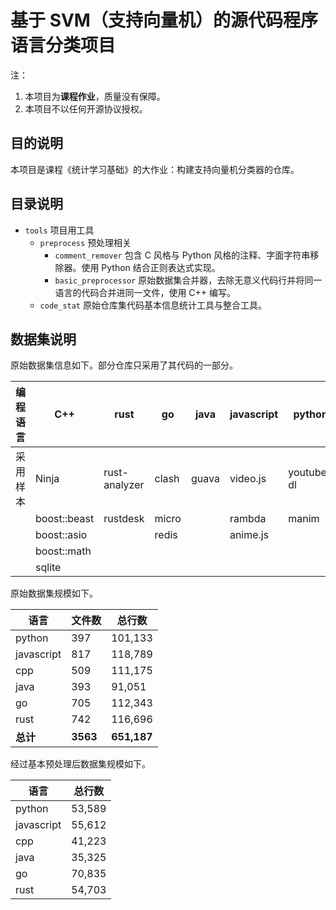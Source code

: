 # 基于 SVM（支持向量机）的源代码程序语言分类项目

注：
1. 本项目为**课程作业**，质量没有保障。
2. 本项目不以任何开源协议授权。

## 目的说明

本项目是课程《统计学习基础》的大作业：构建支持向量机分类器的仓库。

## 目录说明

* `tools` 项目用工具
  * `preprocess` 预处理相关
    * `comment_remover` 包含 C 风格与 Python 风格的注释、字面字符串移除器。使用 Python 结合正则表达式实现。
    * `basic_preprocessor` 原始数据集合并器，去除无意义代码行并将同一语言的代码合并进同一文件，使用 C++ 编写。
  * `code_stat` 原始仓库集代码基本信息统计工具与整合工具。

## 数据集说明

原始数据集信息如下。部分仓库只采用了其代码的一部分。

| 编程语言    | C++              | rust                | go                | java  | javascript          | python              |
| ----------- | ---------------- | ------------------- | ----------------- | ----- | -------------------- | ------------------- |
| 采用样本     | Ninja            | rust-analyzer       | clash             | guava | video.js             | youtube-dl          |
|             | boost::beast     | rustdesk            | micro             |       | rambda               | manim               |
|             | boost::asio      |                     | redis             |       | anime.js             |                     |
|             | boost::math      |                     |                   |       |                      |                     |
|             | sqlite           |                     |                   |       |                      |                     |

原始数据集规模如下。

| 语言        | 文件数 | 总行数   |
| ----------- | ------ | -------- |
| python      | 397    | 101,133  |
| javascript  | 817    | 118,789  |
| cpp         | 509    | 111,175  |
| java        | 393    | 91,051   |
| go          | 705    | 112,343  |
| rust        | 742    | 116,696  |
| **总计**    | **3563** | **651,187** |

经过基本预处理后数据集规模如下。

| 语言        | 总行数   |
| ----------- | -------- |
| python      | 53,589   |
| javascript  | 55,612   |
| cpp         | 41,223   |
| java        | 35,325   |
| go          | 70,835   |
| rust        | 54,703   |
